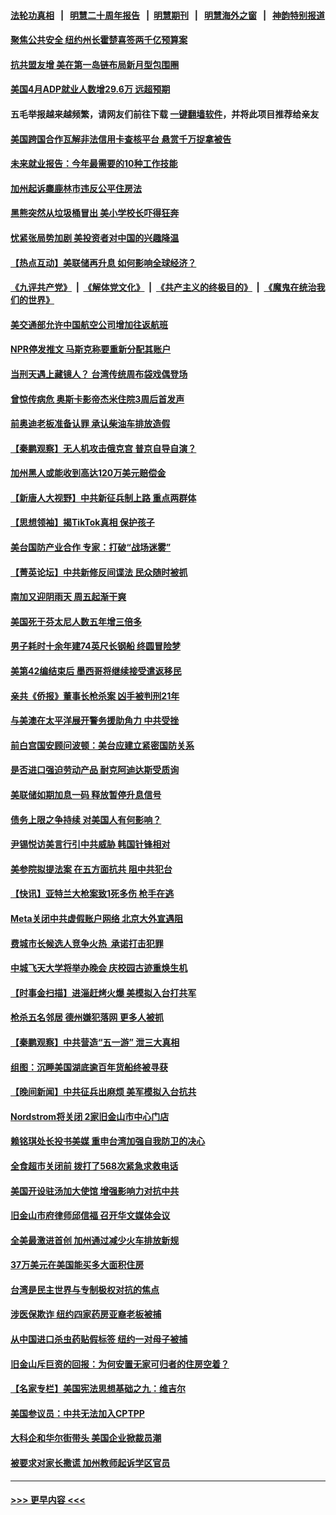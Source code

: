 #### [法轮功真相](https://github.com/gfw-breaker/truth/blob/master/README.md?t=0) &nbsp;&nbsp;|&nbsp;&nbsp; [明慧二十周年报告](https://github.com/gfw-breaker/mh-reports/blob/master/README.md?t=0) &nbsp;&nbsp;|&nbsp;&nbsp;[明慧期刊](https://github.com/gfw-breaker/mh-qikan) &nbsp;&nbsp;|&nbsp;&nbsp; [明慧海外之窗](https://github.com/gfw-breaker/mh-news/blob/master/README.md?t=0) &nbsp;&nbsp;|&nbsp;&nbsp; [神韵特别报道](https://github.com/gfw-breaker/mh-news/blob/master/shenyun.md?t=0)
#### [聚焦公共安全 纽约州长霍楚喜签两千亿预算案](../pages/nsc412/n13987805.md?t=05041843) 
#### [抗共盟友增 美在第一岛链布局新月型包围圈](../pages/nsc412/n13987651.md?t=05041843) 
#### [美国4月ADP就业人数增29.6万 远超预期](../pages/nsc412/n13987861.md?t=05041843) 
#### 五毛举报越来越频繁，请网友们前往下载 [一键翻墙软件](https://github.com/gfw-breaker/ssr-accounts)，并将此项目推荐给亲友
#### [美国跨国合作瓦解非法信用卡查核平台 悬赏千万捉拿被告](../pages/nsc412/n13987823.md?t=05041843) 
#### [未来就业报告：今年最需要的10种工作技能](../pages/nsc412/n13987638.md?t=05041843) 
#### [加州起诉麋鹿林市违反公平住房法](../pages/nsc412/n13987785.md?t=05041843) 
#### [黑熊突然从垃圾桶冒出 美小学校长吓得狂奔](../pages/nsc412/n13987738.md?t=05041843) 
#### [忧紧张局势加剧 美投资者对中国的兴趣降温](../pages/nsc412/n13987377.md?t=05041843) 
#### [【热点互动】美联储再升息 如何影响全球经济？](../pages/nsc412/n13987595.md?t=05041843) 
#### [《九评共产党》](https://github.com/begood0513/9ping.md/blob/master/README.md) &nbsp;|&nbsp; [《解体党文化》](../../../../jtdwh.md/blob/master/README.md)  &nbsp;|&nbsp; [《共产主义的终极目的》](../../../../gczydzjmd.md/blob/master/README.md) &nbsp;|&nbsp; [《魔鬼在统治我们的世界》](../../../../mgztzwmdsj.md/blob/master/README.md) 
#### [美交通部允许中国航空公司增加往返航班](../pages/nsc412/n13987527.md?t=05041843) 
#### [NPR停发推文 马斯克称要重新分配其账户](../pages/nsc412/n13987535.md?t=05041843) 
#### [当刑天遇上藏镜人？ 台湾传统周布袋戏偶登场](../pages/nsc412/n13987665.md?t=05041843) 
#### [曾惊传病危 奥斯卡影帝杰米住院3周后首发声](../pages/nsc412/n13987609.md?t=05041843) 
#### [前奥迪老板准备认罪 承认柴油车排放造假](../pages/nsc412/n13987583.md?t=05041843) 
#### [【秦鹏观察】无人机攻击俄克宫 普京自导自演？](../pages/nsc412/n13987577.md?t=05041843) 
#### [加州黑人或能收到高达120万美元赔偿金](../pages/nsc412/n13987596.md?t=05041843) 
#### [【新唐人大视野】中共新征兵制上路 重点两群体](../pages/nsc412/n13987415.md?t=05041843) 
#### [【思想领袖】揭TikTok真相 保护孩子](../pages/nsc412/n13965892.md?t=05041843) 
#### [美台国防产业合作 专家：打破“战场迷雾”](../pages/nsc412/n13987469.md?t=05041843) 
#### [【菁英论坛】中共新修反间谍法 民众随时被抓](../pages/nsc412/n13987511.md?t=05041843) 
#### [南加又迎阴雨天 周五起渐干爽](../pages/nsc412/n13987589.md?t=05041843) 
#### [美国死于芬太尼人数五年增三倍多](../pages/nsc412/n13987579.md?t=05041843) 
#### [男子耗时十余年建74英尺长钢船 终圆冒险梦](../pages/nsc412/n13987192.md?t=05041843) 
#### [美第42编结束后 墨西哥将继续接受遣返移民](../pages/nsc412/n13987434.md?t=05041843) 
#### [亲共《侨报》董事长枪杀案 凶手被判刑21年](../pages/nsc412/n13987506.md?t=05041843) 
#### [与美澳在太平洋展开警务援助角力 中共受挫](../pages/nsc412/n13987499.md?t=05041843) 
#### [前白宫国安顾问波顿：美台应建立紧密国防关系](../pages/nsc412/n13987521.md?t=05041843) 
#### [是否进口强迫劳动产品 耐克阿迪达斯受质询](../pages/nsc412/n13987446.md?t=05041843) 
#### [美联储如期加息一码 释放暂停升息信号](../pages/nsc412/n13987490.md?t=05041843) 
#### [债务上限之争持续 对美国人有何影响？](../pages/nsc412/n13987396.md?t=05041843) 
#### [尹锡悦访美言行引中共威胁 韩国针锋相对](../pages/nsc412/n13987472.md?t=05041843) 
#### [美参院拟提法案 在五方面抗共 阻中共犯台](../pages/nsc412/n13987463.md?t=05041843) 
#### [【快讯】亚特兰大枪案致1死多伤 枪手在逃](../pages/nsc412/n13987475.md?t=05041843) 
#### [Meta关闭中共虚假账户网络 北京大外宣遇阻](../pages/nsc412/n13987409.md?t=05041843) 
#### [费城市长候选人竞争火热  承诺打击犯罪](../pages/nsc412/n13987444.md?t=05041843) 
#### [中城飞天大学将举办晚会 庆校园古迹重焕生机](../pages/nsc412/n13987053.md?t=05041843) 
#### [【时事金扫描】进淄赶烤火爆 美模拟入台打共军](../pages/nsc412/n13987410.md?t=05041843) 
#### [枪杀五名邻居 德州嫌犯落网 更多人被抓](../pages/nsc412/n13986877.md?t=05041843) 
#### [【秦鹏观察】中共营造“五一游” 泄三大真相](../pages/nsc412/n13986885.md?t=05041843) 
#### [组图：沉睡美国湖底逾百年货船终被寻获](../pages/nsc412/n13986508.md?t=05041843) 
#### [【晚间新闻】中共征兵出麻烦 美军模拟入台抗共](../pages/nsc412/n13987159.md?t=05041843) 
#### [Nordstrom将关闭 2家旧金山市中心门店](../pages/nsc412/n13987134.md?t=05041843) 
#### [赖铭琪处长投书美媒 重申台湾加强自我防卫的决心](../pages/nsc412/n13987118.md?t=05041843) 
#### [全食超市关闭前 拨打了568次紧急求救电话](../pages/nsc412/n13987108.md?t=05041843) 
#### [美国开设驻汤加大使馆 增强影响力对抗中共](../pages/nsc412/n13987070.md?t=05041843) 
#### [旧金山市府律师邱信福 召开华文媒体会议](../pages/nsc412/n13987104.md?t=05041843) 
#### [全美最激进首创 加州通过减少火车排放新规](../pages/nsc412/n13987100.md?t=05041843) 
#### [37万美元在美国能买多大面积住房](../pages/nsc412/n13987092.md?t=05041843) 
#### [台湾是民主世界与专制极权对抗的焦点](../pages/nsc412/n13987090.md?t=05041843) 
#### [涉医保欺诈 纽约四家药房亚裔老板被捕](../pages/nsc412/n13987056.md?t=05041843) 
#### [从中国进口杀虫药贴假标签 纽约一对母子被捕](../pages/nsc412/n13986993.md?t=05041843) 
#### [旧金山斥巨资的回报：为何安置无家可归者的住房空着？](../pages/nsc412/n13987047.md?t=05041843) 
#### [【名家专栏】美国宪法思想基础之九：维吉尔](../pages/nsc412/n13982835.md?t=05041843) 
#### [美国参议员：中共无法加入CPTPP](../pages/nsc412/n13986982.md?t=05041843) 
#### [大科企和华尔街带头 美国企业掀裁员潮](../pages/nsc412/n13986908.md?t=05041843) 
#### [被要求对家长撒谎 加州教师起诉学区官员](../pages/nsc412/n13986987.md?t=05041843) 

----
#### [ >>> 更早内容 <<< ](../indexes/nsc412-earlier.md)
